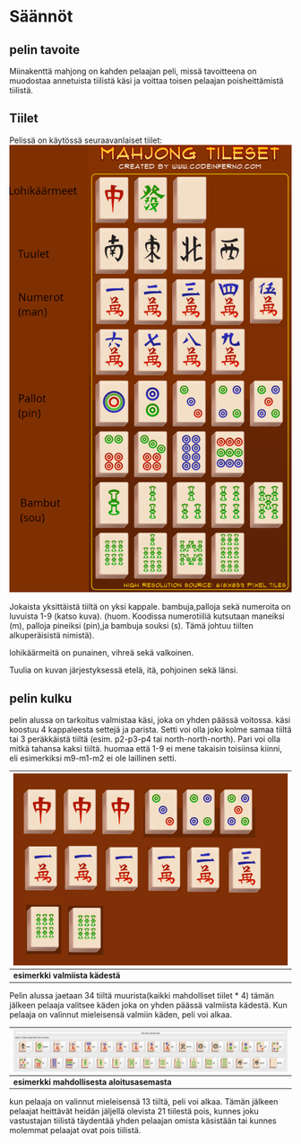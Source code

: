 # Säännöt
## pelin tavoite
Miinakenttä mahjong on kahden pelaajan peli, missä tavoitteena on muodostaa annetuista tiilistä käsi ja voittaa toisen pelaajan poisheittämistä tiilistä.

## Tiilet
Pelissä on käytössä seuraavanlaiset tiilet:
![tiilet](./kuvat/tiilet.png)

Jokaista yksittäistä tiiltä on yksi kappale. bambuja,palloja sekä numeroita on luvuista 1-9 (katso kuva). (huom. Koodissa numerotiiliä kutsutaan maneiksi (m), palloja pineiksi (pin),ja bambuja souksi (s). Tämä johtuu tiilten alkuperäisistä nimistä).

lohikäärmeitä on punainen, vihreä sekä valkoinen.

Tuulia on kuvan järjestyksessä etelä, itä, pohjoinen sekä länsi.

## pelin kulku
pelin alussa on tarkoitus valmistaa käsi, joka on yhden päässä voitossa. käsi koostuu 4 kappaleesta settejä ja parista. Setti voi olla joko kolme samaa tiiltä tai 3 peräkkäistä tiiltä (esim. p2-p3-p4 tai north-north-north). Pari voi olla mitkä tahansa kaksi tiiltä. huomaa että 1-9 ei mene takaisin toisiinsa kiinni, eli esimerkiksi m9-m1-m2 ei ole laillinen setti.

| ![esimerkki valmiista kädestä](./kuvat/esimerkki-kasi.png) |
|--- |
| __esimerkki valmiista kädestä__ |

Pelin alussa jaetaan 34 tiiltä muurista(kaikki mahdolliset tiilet * 4) tämän jälkeen pelaaja valitsee käden joka on yhden päässä valmiista kädestä. Kun pelaaja on valinnut mieleisensä valmiin käden, peli voi alkaa. 

| ![esimerkki aloitus asetelmasta](./kuvat/aloitus-asetelma.png) |
| --- |
| __esimerkki mahdollisesta aloitusasemasta__ |


kun pelaaja on valinnut mieleisensä 13 tiiltä, peli voi alkaa.
Tämän jälkeen pelaajat heittävät heidän jäljellä olevista 21 tiilestä pois, kunnes joku vastustajan tiilistä täydentää yhden pelaajan omista käsistään tai kunnes molemmat pelaajat ovat pois tiilistä.
